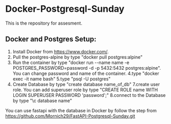 # Docker-Postgresql-Sunday
 This is the repository for assesment.

## Docker and Postgres Setup:

1. Install Docker from https://www.docker.com/.
2. Pull the postgres-alpine by type "docker pull postgres:alpine"
3. Run the container by type "docker run --name name -e POSTGRES_PASSWORD=password -d -p 5432:5432 postgres:alpine". You can change password and name of the container.
4.type "docker exec -it name bash"
5.type "psql -U postgres"
6. Create Database by type "create database name_of_db"
7.create user role. You can add superuser role by type "CREATE ROLE name WITH LOGIN SUPERUSER PASSWORD 'password';"
8.connect to the Database by type "\c database name"

You can use fastapi with the database in Docker by follow the step from 
https://github.com/Mornich29/FastAPI-Postgresql-Sunday.git
